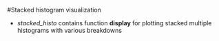 #Stacked histogram visualization
- *stacked_histo* contains function **display** for plotting stacked multiple histograms with various breakdowns
